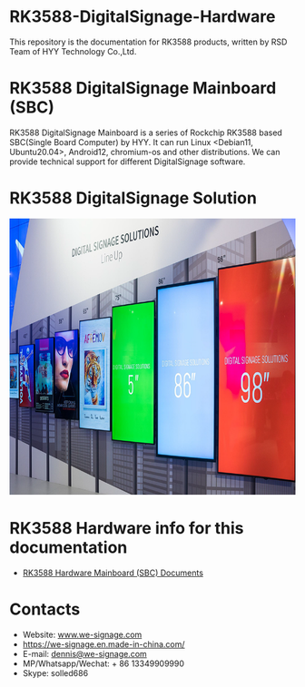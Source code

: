 # RK3588-DigitalSignage-Hardware
This repository is the documentation for RK3588 products, written by RSD Team of HYY Technology Co.,Ltd.

# RK3588 DigitalSignage Mainboard (SBC)
RK3588 DigitalSignage Mainboard is a series of Rockchip RK3588 based SBC(Single Board Computer) by HYY. It can run Linux <Debian11, Ubuntu20.04>, Android12,  chromium-os and other distributions. We can provide technical support for different DigitalSignage software.

# RK3588 DigitalSignage Solution
![RK3588 DigitalSignage Application](imgs/RK3588-digitalsignage-solution.png?raw=true)

# RK3588 Hardware info for this documentation
- [RK3588 Hardware Mainboard (SBC) Documents](https://github.com/pengyixing/RK3588-Development-Board)

# Contacts
- Website: www.we-signage.com
- https://we-signage.en.made-in-china.com/
- E-mail: dennis@we-signage.com
- MP/Whatsapp/Wechat: + 86 13349909990
- Skype: solled686